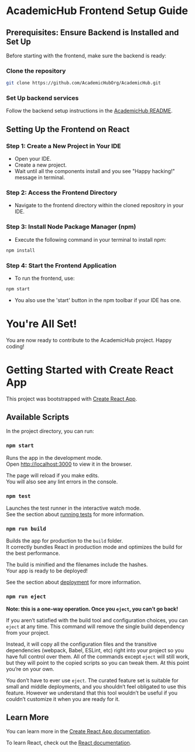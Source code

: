 # AcademicHub Frontend Setup Guide

## Prerequisites: Ensure Backend is Installed and Set Up

Before starting with the frontend, make sure the backend is ready:

### Clone the repository
```bash
git clone https://github.com/AcademicHubOrg/AcademicHub.git
```

### Set Up backend services
Follow the backend setup instructions in the [AcademicHub README](https://github.com/AcademicHubOrg/AcademicHub/blob/main/README.md).

## Setting Up the Frontend on React

### Step 1: Create a New Project in Your IDE
- Open your IDE.
- Create a new project.
- Wait until all the components install and you see "Happy hacking!" message in terminal.

### Step 2: Access the Frontend Directory
- Navigate to the frontend directory within the cloned repository in your IDE.

### Step 3: Install Node Package Manager (npm)
- Execute the following command in your terminal to install npm:
```bash
npm install
```

### Step 4: Start the Frontend Application
- To run the frontend, use:
```bash
npm start
```
- You also use the 'start' button in the npm toolbar if your IDE has one.

# You're All Set!

You are now ready to contribute to the AcademicHub project. Happy coding!




# Getting Started with Create React App

This project was bootstrapped with [Create React App](https://github.com/facebook/create-react-app).

## Available Scripts

In the project directory, you can run:

### `npm start`

Runs the app in the development mode.\
Open [http://localhost:3000](http://localhost:3000) to view it in the browser.

The page will reload if you make edits.\
You will also see any lint errors in the console.

### `npm test`

Launches the test runner in the interactive watch mode.\
See the section about [running tests](https://facebook.github.io/create-react-app/docs/running-tests) for more information.

### `npm run build`

Builds the app for production to the `build` folder.\
It correctly bundles React in production mode and optimizes the build for the best performance.

The build is minified and the filenames include the hashes.\
Your app is ready to be deployed!

See the section about [deployment](https://facebook.github.io/create-react-app/docs/deployment) for more information.

### `npm run eject`

**Note: this is a one-way operation. Once you `eject`, you can’t go back!**

If you aren’t satisfied with the build tool and configuration choices, you can `eject` at any time. This command will remove the single build dependency from your project.

Instead, it will copy all the configuration files and the transitive dependencies (webpack, Babel, ESLint, etc) right into your project so you have full control over them. All of the commands except `eject` will still work, but they will point to the copied scripts so you can tweak them. At this point you’re on your own.

You don’t have to ever use `eject`. The curated feature set is suitable for small and middle deployments, and you shouldn’t feel obligated to use this feature. However we understand that this tool wouldn’t be useful if you couldn’t customize it when you are ready for it.

## Learn More

You can learn more in the [Create React App documentation](https://facebook.github.io/create-react-app/docs/getting-started).

To learn React, check out the [React documentation](https://reactjs.org/).
